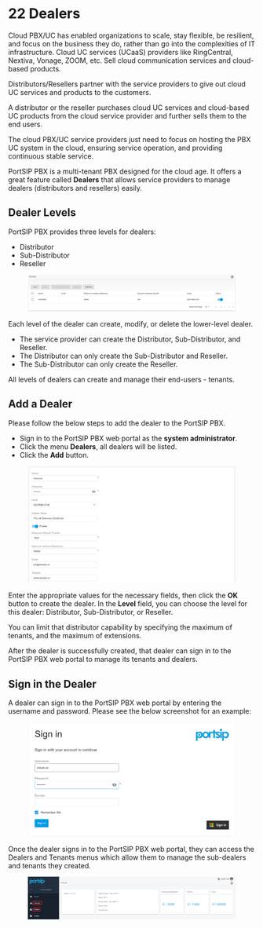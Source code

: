# 22 Dealers

Cloud PBX/UC has enabled organizations to scale, stay flexible, be resilient, and focus on the business they do, rather than go into the complexities of IT infrastructure. Cloud UC services (UCaaS) providers like RingCentral, Nextiva, Vonage,  ZOOM, etc. Sell cloud communication services and cloud-based products.

Distributors/Resellers partner with the service providers to give out cloud UC services and products to the customers.&#x20;

A distributor or the reseller purchases cloud UC services and cloud-based UC products from the cloud service provider and further sells them to the end users.

The cloud PBX/UC service providers just need to focus on hosting the PBX UC system in the cloud, ensuring service operation, and providing continuous stable service.&#x20;

PortSIP PBX is a multi-tenant PBX designed for the cloud age. It offers a great feature called **Dealers** that allows service providers to manage dealers (distributors and resellers) easily.

## Dealer Levels

PortSIP PBX provides three levels for dealers:

* Distributor
* Sub-Distributor
* Reseller

<figure><img src="../.gitbook/assets/dealer_1.png" alt=""><figcaption></figcaption></figure>

Each level of the dealer can create, modify, or delete the lower-level dealer.&#x20;

* The service provider can create the Distributor, Sub-Distributor, and Reseller.&#x20;
* The Distributor can only create the Sub-Distributor and Reseller.&#x20;
* The Sub-Distributor can only create the Reseller.&#x20;

All levels of dealers can create and manage their end-users - tenants.

## Add a Dealer

Please follow the below steps to add the dealer to the PortSIP PBX.

* Sign in to the PortSIP PBX web portal as the **system administrator**.
* Click the menu **Dealers**, all dealers will be listed.
* Click the **Add** button.

<figure><img src="../.gitbook/assets/dealer_2.png" alt=""><figcaption></figcaption></figure>

Enter the appropriate values for the necessary fields, then click the **OK** button to create the dealer. In the **Level** field, you can choose the level for this dealer: Distributor, Sub-Distributor, or Reseller.

You can limit that distributor capability by specifying the maximum of tenants, and the maximum of extensions.

After the dealer is successfully created, that dealer can sign in to the PortSIP PBX web portal to manage its tenants and dealers.

## Sign in the Dealer

A dealer can sign in to the PortSIP PBX web portal by entering the username and password. Please see the below screenshot for an example:

<figure><img src="../.gitbook/assets/dealer_3.png" alt=""><figcaption></figcaption></figure>

Once the dealer signs in to the PortSIP PBX web portal, they can access the Dealers and Tenants menus which allow them to manage the sub-dealers and tenants they created.

<figure><img src="../.gitbook/assets/dealer_4.png" alt=""><figcaption></figcaption></figure>

